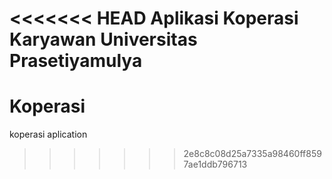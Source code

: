 <<<<<<< HEAD
Aplikasi Koperasi Karyawan Universitas Prasetiyamulya
=======
# Koperasi
koperasi aplication
>>>>>>> 2e8c8c08d25a7335a98460ff8597ae1ddb796713
